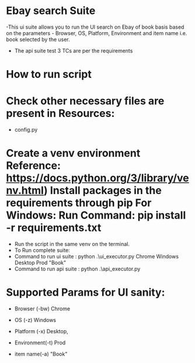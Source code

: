 # Ebay search Suite

-This ui suite allows you to run the UI search on Ebay of book basis based on the parameters - Browser, OS, Platform, Environment and item name i.e. book selected by the user.
- The api suite test 3 TCs are per the requirements

# How to run script

# Check other necessary files are present in Resources:
- config.py
# Create a venv environment Reference: https://docs.python.org/3/library/venv.html) Install packages in the requirements through pip For Windows: Run Command: pip install -r requirements.txt 
- Run the script in the same venv on the terminal.
- To Run complete suite:
- Command to run ui suite : python .\ui_executor.py Chrome Windows Desktop Prod "Book"
- Command to run api suite : python .\api_executor.py

# Supported Params for UI sanity:

- Browser (-bw) Chrome
  
- OS (-z) Windows

- Platform (-x) Desktop,

- Environment(-t) Prod

- item name(-a) "Book"
